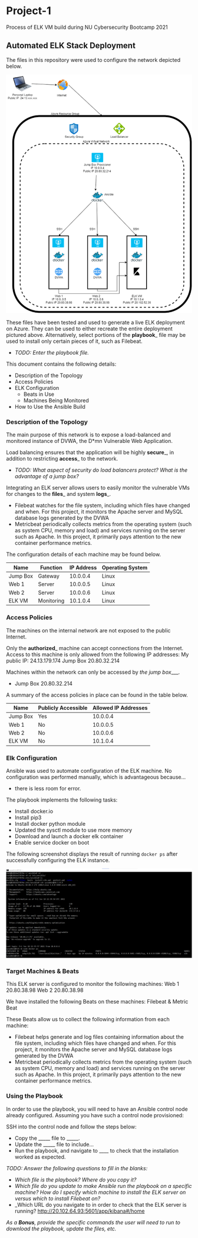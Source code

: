 # Project-1
Process of ELK VM build during NU Cybersecurity Bootcamp 2021

## Automated ELK Stack Deployment

The files in this repository were used to configure the network depicted below.

![Diagram](https://github.com/stazi13/Project-1/blob/main/DiagramAzure.png?raw=true "Diagram")

These files have been tested and used to generate a live ELK deployment on Azure. They can be used to either recreate the entire deployment pictured above. Alternatively, select portions of the __playbook___ file may be used to install only certain pieces of it, such as Filebeat.

  - _TODO: Enter the playbook file._

This document contains the following details:
- Description of the Topology
- Access Policies
- ELK Configuration
  - Beats in Use
  - Machines Being Monitored
- How to Use the Ansible Build

### Description of the Topology

The main purpose of this network is to expose a load-balanced and monitored instance of DVWA, the D*mn Vulnerable Web Application.

Load balancing ensures that the application will be highly __secure___, in addition to restricting __access___ to the network.
- _TODO: What aspect of security do load balancers protect? What is the advantage of a jump box?_

Integrating an ELK server allows users to easily monitor the vulnerable VMs for changes to the __files___ and system __logs___.
- Filebeat watches for the file system, including which files have changed and when. For this project, it monitors the Apache server and MySQL database logs generated by the DVWA
- Metricbeat periodically collects metrics from the operating system (such as system CPU, memory and load) and services running on the server such as Apache. In this project, it primarily pays attention to the new container performance metrics. 

The configuration details of each machine may be found below.

| Name     | Function    | IP Address | Operating System |
|----------|-------------|------------|------------------|
| Jump Box | Gateway     | 10.0.0.4   | Linux            |
| Web 1    | Server      | 10.0.0.5   | Linux            |
| Web 2    | Server      | 10.0.0.6   | Linux            |
| ELK VM   | Monitoring  | 10.1.0.4   | Linux            |

### Access Policies

The machines on the internal network are not exposed to the public Internet. 

Only the __authorized___ machine can accept connections from the Internet. Access to this machine is only allowed from the following IP addresses:
My public IP: 24.13.179.174
Jump Box 20.80.32.214


Machines within the network can only be accessed by _the jump box____.
- Jump Box 20.80.32.214

A summary of the access policies in place can be found in the table below.

| Name     | Publicly Accessible | Allowed IP Addresses |
|----------|---------------------|----------------------|
| Jump Box | Yes                 | 10.0.0.4             |
| Web 1    | No                  | 10.0.0.5             |
| Web 2    | No                  | 10.0.0.6             |
| ELK VM   | No                  | 10.1.0.4             |

### Elk Configuration

Ansible was used to automate configuration of the ELK machine. No configuration was performed manually, which is advantageous because...
- there is less room for error. 

The playbook implements the following tasks:
- Install docker.io
- Install pip3
- Install docker python module
- Updated the sysctl module to use more memory
- Download and launch a docker elk container
- Enable service docker on boot

The following screenshot displays the result of running `docker ps` after successfully configuring the ELK instance.

![Docker ps](https://github.com/stazi13/Project-1/blob/main/9DockeronELK.png?raw=true "Docker ps")

### Target Machines & Beats
This ELK server is configured to monitor the following machines:
Web 1	 20.80.38.98
Web 2	 20.80.38.98

We have installed the following Beats on these machines:
Filebeat & Metric Beat

These Beats allow us to collect the following information from each machine:
- Filebeat helps generate and log files containing information about the file system, including which files have changed and when. For this project, it monitors the Apache server and MySQL database logs generated by the DVWA
- Metricbeat periodically collects metrics from the operating system (such as system CPU, memory and load) and services running on the server such as Apache. In this project, it primarily pays attention to the new container performance metrics. 

### Using the Playbook
In order to use the playbook, you will need to have an Ansible control node already configured. Assuming you have such a control node provisioned: 

SSH into the control node and follow the steps below:
- Copy the _____ file to _____.
- Update the _____ file to include...
- Run the playbook, and navigate to ____ to check that the installation worked as expected.

_TODO: Answer the following questions to fill in the blanks:_
- _Which file is the playbook? Where do you copy it?_ 
- _Which file do you update to make Ansible run the playbook on a specific machine? How do I specify which machine to install the ELK server on versus which to install Filebeat on?_
- _Which URL do you navigate to in order to check that the ELK server is running? http://20.102.64.93:5601/app/kibana#/home

_As a **Bonus**, provide the specific commands the user will need to run to download the playbook, update the files, etc._
